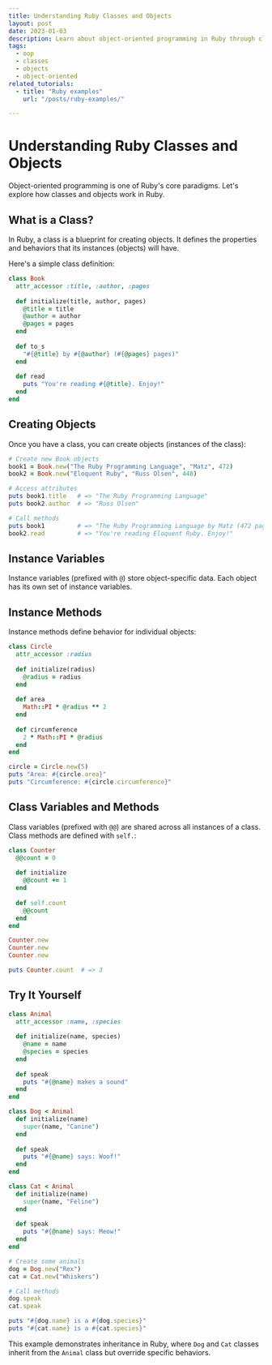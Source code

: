 ```yaml
---
title: Understanding Ruby Classes and Objects
layout: post
date: 2023-01-03
description: Learn about object-oriented programming in Ruby through classes and objects
tags:
  - oop
  - classes
  - objects
  - object-oriented
related_tutorials:
  - title: "Ruby examples"
    url: "/posts/ruby-examples/"

---
```

# Understanding Ruby Classes and Objects

Object-oriented programming is one of Ruby's core paradigms. Let's explore how classes and objects work in Ruby.

## What is a Class?

In Ruby, a class is a blueprint for creating objects. It defines the properties and behaviors that its instances (objects) will have.

Here's a simple class definition:

```ruby
class Book
  attr_accessor :title, :author, :pages
  
  def initialize(title, author, pages)
    @title = title
    @author = author
    @pages = pages
  end
  
  def to_s
    "#{@title} by #{@author} (#{@pages} pages)"
  end
  
  def read
    puts "You're reading #{@title}. Enjoy!"
  end
end
```

## Creating Objects

Once you have a class, you can create objects (instances of the class):

```ruby
# Create new Book objects
book1 = Book.new("The Ruby Programming Language", "Matz", 472)
book2 = Book.new("Eloquent Ruby", "Russ Olsen", 448)

# Access attributes
puts book1.title   # => "The Ruby Programming Language"
puts book2.author  # => "Russ Olsen"

# Call methods
puts book1         # => "The Ruby Programming Language by Matz (472 pages)"
book2.read         # => "You're reading Eloquent Ruby. Enjoy!"
```

## Instance Variables

Instance variables (prefixed with `@`) store object-specific data. Each object has its own set of instance variables.

## Instance Methods

Instance methods define behavior for individual objects:

```ruby
class Circle
  attr_accessor :radius
  
  def initialize(radius)
    @radius = radius
  end
  
  def area
    Math::PI * @radius ** 2
  end
  
  def circumference
    2 * Math::PI * @radius
  end
end

circle = Circle.new(5)
puts "Area: #{circle.area}"
puts "Circumference: #{circle.circumference}"
```

## Class Variables and Methods

Class variables (prefixed with `@@`) are shared across all instances of a class. Class methods are defined with `self.`:

```ruby
class Counter
  @@count = 0
  
  def initialize
    @@count += 1
  end
  
  def self.count
    @@count
  end
end

Counter.new
Counter.new
Counter.new

puts Counter.count  # => 3
```

## Try It Yourself

```ruby
class Animal
  attr_accessor :name, :species
  
  def initialize(name, species)
    @name = name
    @species = species
  end
  
  def speak
    puts "#{@name} makes a sound"
  end
end

class Dog < Animal
  def initialize(name)
    super(name, "Canine")
  end
  
  def speak
    puts "#{@name} says: Woof!"
  end
end

class Cat < Animal
  def initialize(name)
    super(name, "Feline")
  end
  
  def speak
    puts "#{@name} says: Meow!"
  end
end

# Create some animals
dog = Dog.new("Rex")
cat = Cat.new("Whiskers")

# Call methods
dog.speak
cat.speak

puts "#{dog.name} is a #{dog.species}"
puts "#{cat.name} is a #{cat.species}"
```

This example demonstrates inheritance in Ruby, where `Dog` and `Cat` classes inherit from the `Animal` class but override specific behaviors.
